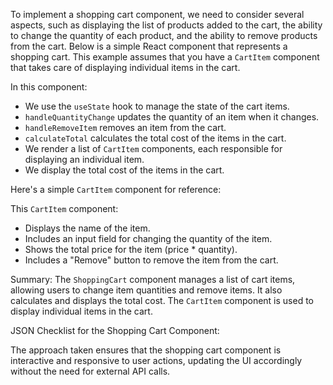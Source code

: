 To implement a shopping cart component, we need to consider several aspects, such as displaying the list of products added to the cart, the ability to change the quantity of each product, and the ability to remove products from the cart. Below is a simple React component that represents a shopping cart. This example assumes that you have a `CartItem` component that takes care of displaying individual items in the cart.


In this component:

- We use the `useState` hook to manage the state of the cart items.
- `handleQuantityChange` updates the quantity of an item when it changes.
- `handleRemoveItem` removes an item from the cart.
- `calculateTotal` calculates the total cost of the items in the cart.
- We render a list of `CartItem` components, each responsible for displaying an individual item.
- We display the total cost of the items in the cart.

Here's a simple `CartItem` component for reference:


This `CartItem` component:

- Displays the name of the item.
- Includes an input field for changing the quantity of the item.
- Shows the total price for the item (price * quantity).
- Includes a "Remove" button to remove the item from the cart.

Summary:
The `ShoppingCart` component manages a list of cart items, allowing users to change item quantities and remove items. It also calculates and displays the total cost. The `CartItem` component is used to display individual items in the cart.

JSON Checklist for the Shopping Cart Component:


The approach taken ensures that the shopping cart component is interactive and responsive to user actions, updating the UI accordingly without the need for external API calls.